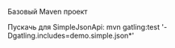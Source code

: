 Базовый Maven проект

Пускачь для SimpleJsonApi:
mvn gatling:test '-Dgatling.includes=demo.simple.json*'
